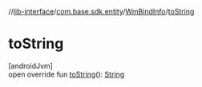 //[lib-interface](../../../index.md)/[com.base.sdk.entity](../index.md)/[WmBindInfo](index.md)/[toString](to-string.md)

# toString

[androidJvm]\
open override fun [toString](to-string.md)(): [String](https://kotlinlang.org/api/latest/jvm/stdlib/kotlin/-string/index.html)
